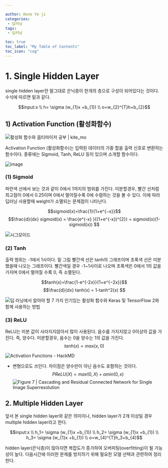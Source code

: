 ```yaml
---

author: Hone Ye ji
categories: 
 - 딥러닝
tags: 
 - 딥러닝

toc: true
toc_label: "My Table of Contents"
toc_icon: "cog"
---
```


# 1. Single Hidden Layer


single hidden layer란 말그대로 은닉층이 한개의 층으로 구성이 되어있다는 것이다.  수식에 따르면 밑과 같다. 

$$input:x \\  h= \sigma (w_{1}x +b_{1}) \\  o=w_{2}^{T}h+b_{2}$$

## 1) Activation Function (활성화함수)
![활성화 함수와 옵티마이저 공부 | kite_mo](https://wikidocs.net/images/page/60683/simple-neural-network.png)

Activation Function (활성화함수)는 입력된 데이터의 가중 합을 출력 신호로 변환하는 함수이다. 종류에는 Sigmoid, Tanh, ReLU 등이 있으며 소개할 함수이다.

![image](https://user-images.githubusercontent.com/45659433/142157395-23d87ce1-cd6e-43f3-8cf3-e9ac07ed9ba9.png)


### (1) Sigmoid
파란색 선에서 보는 것과 같이 0에서 1까지의 범위를 가진다.  미분할경우, 빨간 선처럼 최고점이 0에서 0.25이며 0에서 멀어질수록 0에 수렴하는 것을 볼 수 있다. 이에 따라 딥러닝 사용할때 weight가 소멸되는 문제점이 나타난다.

$$sigmoid(x)=\frac{1}{1+e^{−x}}$$
$$\frac{d}{dx} sigmoid(x) = \frac{e^{-x} }{(1+e^{-x})^{2}} = sigmoid(x)(1-sigmoid(x)) $$


![시그모이드](https://miro.medium.com/max/2400/1*6A3A_rt4YmumHusvTvVTxw.png)

### (2) Tanh
출력 범위는 -1에서 1사이다.  밑 그림 빨간색 선은  tanh의 그래프이며 초록색 선은 미분했을때 나오는 그래프이다. 빨간색일 경우 -1~1사이로 나오며 초록색은 0에서 1의 값을 가지며 0에서 멀어질 수록 0, 즉 소멸된다.

$$tanh(x)=\frac{1-e^{-2x}}{1+e^{−2x}}$$
$$\frac{d}{dx} tanh(x) = 1-tanh^2(x) $$

![딥 러닝에서 알아야 할 7 가지 인기있는 활성화 함수와 Keras 및 TensorFlow 2와 함께 사용하는 방법](https://lh5.googleusercontent.com/S38UqpWR7-FjF5wPFWgvnaccIWMieP5lDJZFE5v2-0Sl8PlX6-5uglLxDtzzPuxHxaUEAStV0O41fgNan9Z_590hY9y71X-bEfTifVsdhJKrr2LEXLocQtiMNDFLjF6COLuKsqYh)

### (3) ReLU
ReLU는 미분 값이 사라지지않아서 많이 사용된다. 음수를 가지지않고 0이상의 값을 가진다. 즉, 양수다. 미분할경우, 음수는 0을 양수는 1의 값을 가진다.
$$tanh(x)=max(x,0) $$

![Activation Functions - HackMD](https://i.imgur.com/Rdsu9wG.png)

+ 변형으로도 쓰인다. 차이점은 양수만이 아닌 음수도 포함하는 것이다.
	$$PReLU(X) =max(0,X)+\alpha min(0,x)$$
	![Figure 7 | Cascading and Residual Connected Network for Single Image  Superresolution](https://static-01.hindawi.com/articles/wcmc/volume-2021/5579090/figures/5579090.fig.007.svgz)

## 2. Multiple Hidden Layer
앞서 본 single hidden layer와 같은 의미이나, hidden layer가 2개 이상일 경우 multiple hidden layer라고 한다.


$$input:x \\ 
 h_1= \sigma (w_{1}x +b_{1}) \\ 
   h_2= \sigma (w_{1}x +b_{1}) \\ 
   h_3= \sigma (w_{1}x +b_{1}) \\
   o=w_{4}^{T}h_3+b_{4}$$

hidden layer(은닉층)이 많아지면 복잡도가 증가하여 오버피팅(overfitting)이 될 가능성이 높다. 다음시간에 이러한 문제를 방지하기 위해 필요한 모델 선택과 관련하여 정리한다.

<!--stackedit_data:
eyJoaXN0b3J5IjpbLTE5ODkzOTA2MThdfQ==
-->